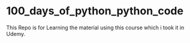 # 100_days_of_python_python_code
This Repo is for Learning the material using this course which i took it in Udemy.
